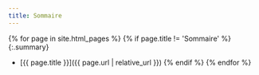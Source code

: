 ```yaml
---
title: Sommaire
---
```


{% for page in site.html_pages %}
  {% if page.title != 'Sommaire' %}
  {:.summary}
  - [{{ page.title }}]({{ page.url | relative_url }})
  {% endif %}
{% endfor %}
